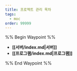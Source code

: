 ```yaml
---
title: 프로젝트 관리 목차
tags:
  - moc
order: 99999
---
```

%% Begin Waypoint %%
- **[[서버/index.md|서버]]**
- **[[프로그램/index.md|프로그램]]**

%% End Waypoint %%